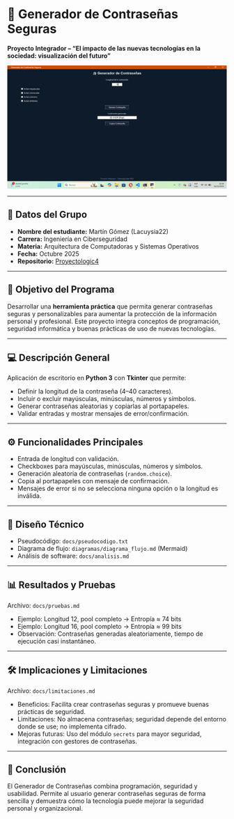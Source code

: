 # 🔐 Generador de Contraseñas Seguras

**Proyecto Integrador – “El impacto de las nuevas tecnologías en la sociedad: visualización del futuro”**

![Vista del programa en ejecución](captura_programa.png)

---

## 🧩 Datos del Grupo
- **Nombre del estudiante:** Martín Gómez (Lacuysia22)  
- **Carrera:** Ingeniería en Ciberseguridad  
- **Materia:** Arquitectura de Computadoras y Sistemas Operativos  
- **Fecha:** Octubre 2025  
- **Repositorio:** [Proyectologic4](https://github.com/Lacuysia22/Proyectologic4)

---

## 🎯 Objetivo del Programa
Desarrollar una **herramienta práctica** que permita generar contraseñas seguras y personalizables para aumentar la protección de la información personal y profesional. Este proyecto integra conceptos de programación, seguridad informática y buenas prácticas de uso de nuevas tecnologías.

---

## 💻 Descripción General
Aplicación de escritorio en **Python 3** con **Tkinter** que permite:
- Definir la longitud de la contraseña (4–40 caracteres).  
- Incluir o excluir mayúsculas, minúsculas, números y símbolos.  
- Generar contraseñas aleatorias y copiarlas al portapapeles.  
- Validar entradas y mostrar mensajes de error/confirmación.

---

## ⚙️ Funcionalidades Principales
- Entrada de longitud con validación.  
- Checkboxes para mayúsculas, minúsculas, números y símbolos.  
- Generación aleatoria de contraseñas (`random.choice`).  
- Copia al portapapeles con mensaje de confirmación.  
- Mensajes de error si no se selecciona ninguna opción o la longitud es inválida.

---

## 🧠 Diseño Técnico
- Pseudocódigo: `docs/pseudocodigo.txt`  
- Diagrama de flujo: `diagramas/diagrama_flujo.md` (Mermaid)  
- Análisis de software: `docs/analisis.md`  

---

## 📊 Resultados y Pruebas
Archivo: `docs/pruebas.md`  
- Ejemplo: Longitud 12, pool completo → Entropía ≈ 74 bits  
- Ejemplo: Longitud 16, pool completo → Entropía ≈ 99 bits  
- Observación: Contraseñas generadas aleatoriamente, tiempo de ejecución casi instantáneo.

---

## 🛠️ Implicaciones y Limitaciones
Archivo: `docs/limitaciones.md`  
- Beneficios: Facilita crear contraseñas seguras y promueve buenas prácticas de seguridad.  
- Limitaciones: No almacena contraseñas; seguridad depende del entorno donde se use; no implementa cifrado.  
- Mejoras futuras: Uso del módulo `secrets` para mayor seguridad, integración con gestores de contraseñas.

---

## 🧾 Conclusión
El Generador de Contraseñas combina programación, seguridad y usabilidad. Permite al usuario generar contraseñas seguras de forma sencilla y demuestra cómo la tecnología puede mejorar la seguridad personal y organizacional.
